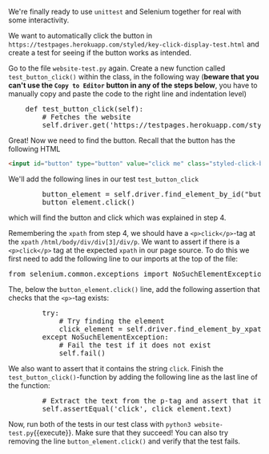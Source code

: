 We're finally ready to use `unittest` and Selenium together for real with some interactivity.

We want to automatically click the button in `https://testpages.herokuapp.com/styled/key-click-display-test.html` and create a test for seeing if the button works as intended.

Go to the file `website-test.py` again. Create a new function called `test_button_click()` within the class, in the following way (**beware that you can't use the `Copy to Editor` button in any of the steps below**, you have to manually copy and paste the code to the right line and indentation level)

<pre class="file" data-filename="website-test.py">
    def test_button_click(self):
        # Fetches the website
        self.driver.get('https://testpages.herokuapp.com/styled/key-click-display-test.html')
</pre>

Great! Now we need to find the button. Recall that the button has the following HTML

```html
<input id="button" type="button" value="click me" class="styled-click-button">
```

We'll add the following lines in our test `test_button_click`

<pre class="file" data-filename="website-test.py">
        button_element = self.driver.find_element_by_id("button")
        button_element.click()
</pre>

which will find the button and click which was explained in step 4.

Remembering the `xpath` from step 4, we should have a `<p>click</p>`-tag at the `xpath` `/html/body/div/div[3]/div/p`. We want to assert if there is a `<p>click</p>` tag at the expected `xpath` in our page source. To do this we first need to add the following line to our imports at the top of the file:

<pre class="file" data-filename="website-test.py">
from selenium.common.exceptions import NoSuchElementException
</pre>

The, below the `button_element.click()` line, add the following assertion that checks that the `<p>`-tag exists:

<pre class="file" data-filename="website-test.py">
        try:
            # Try finding the element
            click_element = self.driver.find_element_by_xpath('/html/body/div/div[3]/div/p')
        except NoSuchElementException:
            # Fail the test if it does not exist
            self.fail()
</pre>

We also want to assert that it contains the string `click`. Finish the `test_button_click()`-function by adding the following line as the last line of the function:

<pre class="file" data-filename="website-test.py">
        # Extract the text from the p-tag and assert that it's 'click'
        self.assertEqual('click', click_element.text)
</pre>

Now, run both of the tests in our test class with `python3 website-test.py`{{execute}}. Make sure that they succeed! You can also try removing the line `button_element.click()` and verify that the test fails.
